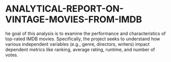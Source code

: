 # ANALYTICAL-REPORT-ON-VINTAGE-MOVIES-FROM-IMDB
he goal of this analysis is to examine the performance and characteristics of top-rated IMDB movies. Specifically, the project seeks to understand how various independent variables (e.g., genre, directors, writers) impact dependent metrics like ranking, average rating, runtime, and number of votes.
